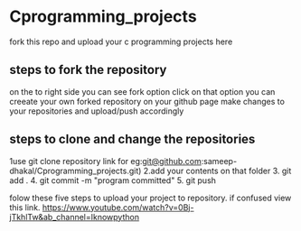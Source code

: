# Cprogramming_projects
fork this repo and upload your c programming projects here

## steps to fork the repository
on the to right side you can see fork option
click on that option you can creeate your own forked repository on your github page
make changes to your repositories and upload/push accordingly


## steps to clone and change the repositories 
1use git clone repository link for eg:git@github.com:sameep-dhakal/Cprogramming_projects.git)
2.add your contents on that folder
3. git add . 
4. git commit -m "program committed"
5. git push

folow these five steps to upload your project to repository.
if confused view this link.
https://www.youtube.com/watch?v=0Bj-jTkhlTw&ab_channel=Iknowpython



